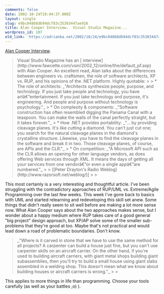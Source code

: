 ```yaml
---
comments: false
date: 2002-10-24T19:44:37.000Z
layout: single
slug: e9bc04868db94dcf83c35303447ae916
title: Alan Cooper Interview.  Visual Studio Magazine...
wordpress_id: 107
old_link: 'https://adrianba.net/2002/10/24/e9bc04868db94dcf83c35303447ae916/'
---
```

[Alan
Cooper Interview](http://www.razorsoft.net/weblog/2002/10/22.html#a358). 


<blockquote>Visual Studio Magazine has an
[
interview](http://www.fawcette.com/vsm/2002_12/online/the/default_pf.asp) with Alan Cooper. An excellent read, Alan talks
about the differences between engineers vs. craftsmen, the
role of software architects, XP vs. RUP, and his opinions of the
.NET platform. Highly quotable:
> 
>   * The role of architects: _"Architects synthesize people,
purpose, and technology. If you just take people and technology,
you have artâ€”entertainment. If you just take technology and
purpose, it's engineering. And people and purpose without
technology is psychology."_
>   * On complexity & components: _"Software construction has
often resembled digging the Panama Canal with a teaspoon. You can
make the walls of the canal perfectly straight, but it takes
forever."_
>   * How .NET provides portability: _"... by providing cleavage
planes. It's like cutting a diamond. You can't just cut one; you
search for the natural cleavage planes in the diamond's crystalline
structure. Likewise, you have to find the cleavage planes in the
software and break it in two. Those cleavage planes, of course, are
APIs and the CLR."_
>   * On competition: _"A Microsoft API such as the CLR allows an
opening for other language vendors, as does offering Web services
through XML. It means the days of getting all your services from
one vendorâ€”or even a single appâ€”are
numbered."_
> 
> [[Peter Drayton's
Radio Weblog](http://www.razorsoft.net/weblog/)]
> 
> </blockquote>

This most certainly is a very interesting and thoughtful
article. I've been struggling with the contradictory approaches of
RUP/UML vs. Extreme/Agile Programming over the last few weeks. This
week I've gone back to basics with UML and started relearning and
redeveloping this skill set anew. Some things that didn't really
seem to sit well before are making a lot more sense now. What Alan
Cooper says about the two approaches makes sense, but I wonder
about a happy medium where RUP takes care of a good general "big
project" design approach, but XP/AP solve some of the smaller
sub-problems that they're good at too. Maybe that's not practical
and would lead down a road of problematic boundaries. Don't
know.

<blockquote>_"Where is it carved in stone that we have to use the same
method for all projects? A carpenter can build a house just fine,
but you can't use carpenter skills on an aircraft carrier. On the
other hand, if you're used to building aircraft carriers, with
giant metal shops building giant subassemblies, then you'll try to
build a small house using giant slabs assembled in a welding shop.
This doesn't mean what we know about building houses or aircraft
carriers is wrong."_
> 
> </blockquote>

This applies to more things in life than programming. Choose
your tools carefully (as well as your battles ;o) ).
